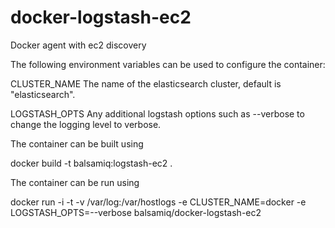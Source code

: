 docker-logstash-ec2
===================

Docker agent with ec2 discovery

The following environment variables can be used to configure the container:

CLUSTER_NAME		The name of the elasticsearch cluster, default is "elasticsearch".

LOGSTASH_OPTS		Any additional logstash options such as --verbose to change the logging level to verbose.

The container can be built using

docker build -t balsamiq:logstash-ec2 .

The container can be run using

docker run -i -t -v /var/log:/var/hostlogs -e CLUSTER_NAME=docker -e LOGSTASH_OPTS=--verbose balsamiq/docker-logstash-ec2
